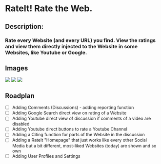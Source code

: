 # RateIt! Rate the Web.

## Description:
### Rate every Website (and every URL) you find. View the ratings and view them directly injected to the Website in some Websites, like Youtube or Google.

## Images
<img src="https://i.imgur.com/cuJNZ4e.png">
<img src="https://i.imgur.com/J1KD9RE.png">
<img src="https://i.imgur.com/p6fzSwE.png">

## Roadplan
- [ ] Adding Comments (Discussions) - adding reporting function
- [ ] Adding Google Search direct view on rating of a Website
- [ ] Adding Youtube direct view of discussion if comments of a video are disabled
- [ ] Adding Youtube direct buttons to rate a Youtube Channel
- [ ] Adding a Citing function for parts of the Website in the discussion
- [ ] Adding a RateIt "Homepage" that just works like every other Social Media but a bit different, most-liked Websites (today) are shown and so own
- [ ] Adding User Profiles and Settings
